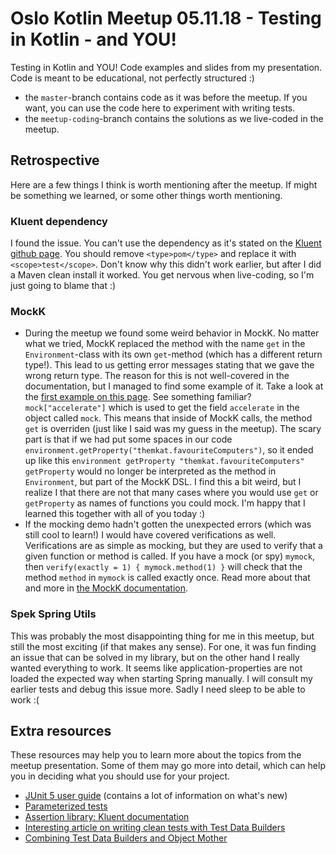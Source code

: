 # Oslo Kotlin Meetup 05.11.18 - Testing in Kotlin - and YOU!
Testing in Kotlin and YOU! Code examples and slides from my presentation. Code is meant to be educational, not perfectly structured :) 

* the `master`-branch contains code as it was before the meetup. If you want, you can use the code here to experiment with writing tests. 
* the `meetup-coding`-branch contains the solutions as we live-coded in the meetup. 


## Retrospective
Here are a few things I think is worth mentioning after the meetup. If might be something we learned, or some other things worth mentioning.

### Kluent dependency
I found the issue. You can't use the dependency as it's stated on the [Kluent github page](https://github.com/MarkusAmshove/Kluent). You should remove `<type>pom</type>` and replace it with `<scope>test</scope>`. Don't know why this didn't work earlier, but after I did a Maven clean install it worked. You get nervous when live-coding, so I'm just going to blame that :) 


### MockK
* During the meetup we found some weird behavior in MockK. No matter what we tried, MockK replaced the method with the name `get` in the `Environment`-class with its own `get`-method (which has a different return type!). This lead to us getting error messages stating that we gave the wrong return type. The reason for this is not well-covered in the documentation, but I managed to find some example of it. Take a look at the [first example on this page](https://github.com/mockk/mockk#private-functions-mocking--dynamic-calls). See something familiar? `mock["accelerate"]` which is used to get the field `accelerate` in the object called `mock`. This means that inside of MockK calls, the method `get` is overriden (just like I said was my guess in the meetup). The scary part is that if we had put some spaces in our code `environment.getProperty("themkat.favouriteComputers")`, so it ended up like this `environment getProperty "themkat.favouriteComputers"` `getProperty` would no longer be interpreted as the method in `Environment`, but part of the MockK DSL. I find this a bit weird, but I realize I that there are not that many cases where you would use `get` or `getProperty` as names of functions you could mock. I'm happy that I learned this together with all of you today :)  
* If the mocking demo hadn't gotten the unexpected errors (which was still cool to learn!) I would have covered verifications as well. Verifications are as simple as mocking, but they are used to verify that a given function or method is called. If you have a mock (or spy) `mymock`, then `verify(exactly = 1) { mymock.method(1) }` will check that the method `method` in `mymock` is called exactly once. Read more about that and more in [the MockK documentation](https://github.com/mockk/mockk). 


### Spek Spring Utils
This was probably the most disappointing thing for me in this meetup, but still the most exciting (if that makes any sense). For one, it was fun finding an issue that can be solved in my library, but on the other hand I really wanted everything to work. It seems like application-properties are not loaded the expected way when starting Spring manually. I will consult my earlier tests and debug this issue more. Sadly I need sleep to be able to work :( 


## Extra resources
These resources may help you to learn more about the topics from the meetup presentation. Some of them may go more into detail, which can help you in deciding what you should use for your project.
* [JUnit 5 user guide](https://junit.org/junit5/docs/current/user-guide/) (contains a lot of information on what's new)
* [Parameterized tests](https://blog.codefx.org/libraries/junit-5-parameterized-tests/)
* [Assertion library: Kluent documentation](https://markusamshove.github.io/Kluent/)
* [Interesting article on writing clean tests with Test Data Builders](https://www.petrikainulainen.net/programming/testing/writing-clean-tests-new-considered-harmful/)
* [Combining Test Data Builders and Object Mother](https://blog.codeleak.pl/2014/06/test-data-builders-and-object-mother.html)
